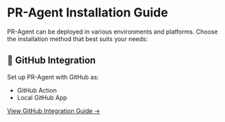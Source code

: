 # PR-Agent Installation Guide

PR-Agent can be deployed in various environments and platforms. Choose the installation method that best suits your needs:

## 🐙 GitHub Integration

Set up PR-Agent with GitHub as:

- GitHub Action
- Local GitHub App

[View GitHub Integration Guide →](https://qodo-merge-docs.qodo.ai/installation/github/)

